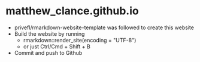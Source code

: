 # matthew_clance.github.io

-   privefl/rmarkdown-website-template was followed to create this website
-   Build the website by running
    -   rmarkdown::render_site(encoding = "UTF-8")
    -   or just Ctrl/Cmd + Shift + B
-   Commit and push to Github
